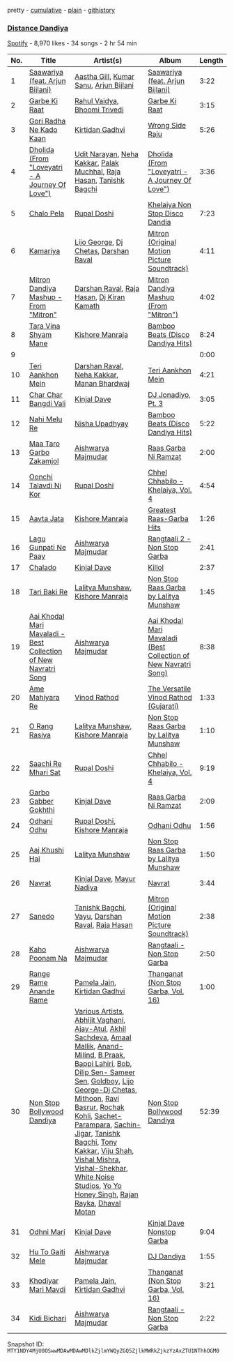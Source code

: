 pretty - [cumulative](/playlists/cumulative/37i9dQZF1DWUQyIF4v1Ra3.md) - [plain](/playlists/plain/37i9dQZF1DWUQyIF4v1Ra3) - [githistory](https://github.githistory.xyz/mackorone/spotify-playlist-archive/blob/main/playlists/plain/37i9dQZF1DWUQyIF4v1Ra3)

### [Distance Dandiya](https://open.spotify.com/playlist/37i9dQZF1DWUQyIF4v1Ra3)

> 

[Spotify](https://open.spotify.com/user/spotify) - 8,970 likes - 34 songs - 2 hr 54 min

| No. | Title | Artist(s) | Album | Length |
|---|---|---|---|---|
| 1 | [Saawariya \(feat\. Arjun Bijlani\)](https://open.spotify.com/track/3W9EFWiTzexkdlCm2zHBqK) | [Aastha Gill](https://open.spotify.com/artist/1BYjhAClGpBTLZfics0VRZ), [Kumar Sanu](https://open.spotify.com/artist/4K6blSRoklNdpw4mzLxwfn), [Arjun Bijlani](https://open.spotify.com/artist/16AdgG9cB8v609ylemhGXz) | [Saawariya \(feat\. Arjun Bijlani\)](https://open.spotify.com/album/6XrfqO7ZEF3XRDNsPfij58) | 3:22 |
| 2 | [Garbe Ki Raat](https://open.spotify.com/track/3Flsgjl9dIiWoHt0N6Htzl) | [Rahul Vaidya](https://open.spotify.com/artist/6XypcJDBmfuRjq52PFUVwd), [Bhoomi Trivedi](https://open.spotify.com/artist/16IWQKGP5XiiKxalXZuIMZ) | [Garbe Ki Raat](https://open.spotify.com/album/78XTO1lfm0FQCppI5bwkaY) | 3:15 |
| 3 | [Gori Radha Ne Kado Kaan](https://open.spotify.com/track/6YwisMp960dh6SGIUU9Nhz) | [Kirtidan Gadhvi](https://open.spotify.com/artist/7odYFkW15De3A7aAuk5x9h) | [Wrong Side Raju](https://open.spotify.com/album/3qAH4f7C9R8cO2v92pG7bG) | 5:26 |
| 4 | [Dholida \(From "Loveyatri \- A Journey Of Love"\)](https://open.spotify.com/track/3E0yBu7PnTvj9bUu72ygRj) | [Udit Narayan](https://open.spotify.com/artist/70B80Lwx2sxti0M1Ng9e8K), [Neha Kakkar](https://open.spotify.com/artist/5f4QpKfy7ptCHwTqspnSJI), [Palak Muchhal](https://open.spotify.com/artist/3yMmYEklQ7gLOZXEFNd3xr), [Raja Hasan](https://open.spotify.com/artist/6ID2zdEFxXLChwiqQzf3ZA), [Tanishk Bagchi](https://open.spotify.com/artist/4f7KfxeHq9BiylGmyXepGt) | [Dholida \(From "Loveyatri \- A Journey Of Love"\)](https://open.spotify.com/album/7lHI7k253fBJqRq383WaZd) | 3:36 |
| 5 | [Chalo Pela](https://open.spotify.com/track/7dOPoDOGhuLMMuO7TNuo0v) | [Rupal Doshi](https://open.spotify.com/artist/0OOE5E66pjnINTv2x46oiA) | [Khelaiya Non Stop Disco Dandia](https://open.spotify.com/album/0aUp8vap2HCuhGQ0CuyBaT) | 7:23 |
| 6 | [Kamariya](https://open.spotify.com/track/5HJvDTnAaDWqhsE841I1QR) | [Lijo George](https://open.spotify.com/artist/4VS3XraXs2LRsowQnQ7VFh), [Dj Chetas](https://open.spotify.com/artist/1jPeDHvfU5Knw8VyOP6TZN), [Darshan Raval](https://open.spotify.com/artist/2GoeZ0qOTt6kjsWW4eA6LS) | [Mitron \(Original Motion Picture Soundtrack\)](https://open.spotify.com/album/0jhDiAfzNalPhA0YmgI4df) | 4:11 |
| 7 | [Mitron Dandiya Mashup \- From "Mitron"](https://open.spotify.com/track/6Kv46e61xHg53PmddVy9mT) | [Darshan Raval](https://open.spotify.com/artist/2GoeZ0qOTt6kjsWW4eA6LS), [Raja Hasan](https://open.spotify.com/artist/6ID2zdEFxXLChwiqQzf3ZA), [Dj Kiran Kamath](https://open.spotify.com/artist/76DiXwbDvK690KWyvU5JoP) | [Mitron Dandiya Mashup \(From "Mitron"\)](https://open.spotify.com/album/6UrwEDbHH1IayjvdOKAiaU) | 4:02 |
| 8 | [Tara Vina Shyam Mane](https://open.spotify.com/track/6Y57YYVjD7CwK0602GQaxG) | [Kishore Manraja](https://open.spotify.com/artist/3ZFpN9rFHLxElJpqyABkMt) | [Bamboo Beats \(Disco Dandiya Hits\)](https://open.spotify.com/album/7hyZTOovgclhqA7iQdoUMl) | 8:24 |
| 9 | [](https://open.spotify.com/track/33XC6PPmZ9Y9oJ5MdugOhw) | [](https://open.spotify.com/artist/0LyfQWJT6nXafLPZqxe9Of) | [](https://open.spotify.com/album/7LnYqdYYp4ge2tvKmxNDsg) | 0:00 |
| 10 | [Teri Aankhon Mein](https://open.spotify.com/track/3wmI2n0Whs6kg4MT8jFRU1) | [Darshan Raval](https://open.spotify.com/artist/2GoeZ0qOTt6kjsWW4eA6LS), [Neha Kakkar](https://open.spotify.com/artist/5f4QpKfy7ptCHwTqspnSJI), [Manan Bhardwaj](https://open.spotify.com/artist/3pQ4aA7dkolyjUAMrVScgh) | [Teri Aankhon Mein](https://open.spotify.com/album/77dwEKk1JI2JN9L5tg8d7t) | 4:21 |
| 11 | [Char Char Bangdi Vali](https://open.spotify.com/track/3aJ4TCaUebbNZRncpKAK4V) | [Kinjal Dave](https://open.spotify.com/artist/26qILArN7gTOjFRTbOTKbJ) | [DJ Jonadiyo, Pt\. 3](https://open.spotify.com/album/0E5L2euYlsDPOtDpRe1ubb) | 3:05 |
| 12 | [Nahi Melu Re](https://open.spotify.com/track/1RQ1riJJB108HSJ2lXJp0Q) | [Nisha Upadhyay](https://open.spotify.com/artist/2p1DsSadSk9fUqpwlZVcOF) | [Bamboo Beats \(Disco Dandiya Hits\)](https://open.spotify.com/album/7hyZTOovgclhqA7iQdoUMl) | 5:22 |
| 13 | [Maa Taro Garbo Zakamjol](https://open.spotify.com/track/0LoVIdovHEU9bloct4iOJJ) | [Aishwarya Majmudar](https://open.spotify.com/artist/7MAlFea251zaprQFjwvYaL) | [Raas Garba Ni Ramzat](https://open.spotify.com/album/4eP0iXXD5VP2yHjCO75NVQ) | 2:00 |
| 14 | [Oonchi Talavdi Ni Kor](https://open.spotify.com/track/51oobd7oWxbBOD8YFHNs0J) | [Rupal Doshi](https://open.spotify.com/artist/0OOE5E66pjnINTv2x46oiA) | [Chhel Chhabilo \- Khelaiya, Vol\. 4](https://open.spotify.com/album/3NJJVnPMz0OdAK0CPL9lXV) | 4:54 |
| 15 | [Aavta Jata](https://open.spotify.com/track/6xQ9QEXVUncTdXtbH1l9hN) | [Kishore Manraja](https://open.spotify.com/artist/3ZFpN9rFHLxElJpqyABkMt) | [Greatest Raas\-Garba Hits](https://open.spotify.com/album/4uBBpNWNpk80vzjXW7VT0T) | 1:26 |
| 16 | [Lagu Gunpati Ne Paay](https://open.spotify.com/track/5dAllyM4M30kdrVUIdophh) | [Aishwarya Majmudar](https://open.spotify.com/artist/7MAlFea251zaprQFjwvYaL) | [Rangtaali 2 \- Non Stop Garba](https://open.spotify.com/album/05Hvy9AWM7qaTV3wYlfS1W) | 2:41 |
| 17 | [Chalado](https://open.spotify.com/track/36kO9u36Tln5o2nFensdaG) | [Kinjal Dave](https://open.spotify.com/artist/26qILArN7gTOjFRTbOTKbJ) | [Killol](https://open.spotify.com/album/3J1gCrzn5kledE8OJ17v7M) | 2:37 |
| 18 | [Tari Baki Re](https://open.spotify.com/track/3ti03hYjfmcYN8WNsTdZb2) | [Lalitya Munshaw](https://open.spotify.com/artist/3e23DvNuM4Z78nPsX8P1D9), [Kishore Manraja](https://open.spotify.com/artist/3ZFpN9rFHLxElJpqyABkMt) | [Non Stop Raas Garba by Lalitya Munshaw](https://open.spotify.com/album/1TU9rbZnCwB8n0NQrYHFbF) | 1:45 |
| 19 | [Aai Khodal Mari Mavaladi \- Best Collection of New Navratri Song](https://open.spotify.com/track/5JzFyGZBZBn9vwTSK3FTjg) | [Aishwarya Majmudar](https://open.spotify.com/artist/7MAlFea251zaprQFjwvYaL) | [Aai Khodal Mari Mavaladi \(Best Collection of New Navratri Song\)](https://open.spotify.com/album/0zGgvP6oitgu7wRuvCRy3h) | 8:38 |
| 20 | [Ame Mahiyara Re](https://open.spotify.com/track/6f2SSR9rh1HMKBvAahJaR7) | [Vinod Rathod](https://open.spotify.com/artist/1gHVDWrG6hVra3ZxV7mQWd) | [The Versatile Vinod Rathod \(Gujarati\)](https://open.spotify.com/album/6YfKcZB1pJe4ahxo3GAKvq) | 1:33 |
| 21 | [O Rang Rasiya](https://open.spotify.com/track/5Ft9JrP0K4YFPeDWFM201J) | [Lalitya Munshaw](https://open.spotify.com/artist/3e23DvNuM4Z78nPsX8P1D9), [Kishore Manraja](https://open.spotify.com/artist/3ZFpN9rFHLxElJpqyABkMt) | [Non Stop Raas Garba by Lalitya Munshaw](https://open.spotify.com/album/1TU9rbZnCwB8n0NQrYHFbF) | 1:10 |
| 22 | [Saachi Re Mhari Sat](https://open.spotify.com/track/5ffYti5Q3NkKrdpgmAwHwG) | [Rupal Doshi](https://open.spotify.com/artist/0OOE5E66pjnINTv2x46oiA) | [Chhel Chhabilo \- Khelaiya, Vol\. 4](https://open.spotify.com/album/3NJJVnPMz0OdAK0CPL9lXV) | 9:19 |
| 23 | [Garbo Gabber Gokhthi](https://open.spotify.com/track/2KsLnQYfjRWj9KletoyNeU) | [Kinjal Dave](https://open.spotify.com/artist/26qILArN7gTOjFRTbOTKbJ) | [Raas Garba Ni Ramzat](https://open.spotify.com/album/4eP0iXXD5VP2yHjCO75NVQ) | 2:09 |
| 24 | [Odhani Odhu](https://open.spotify.com/track/2OLCnQP512OpkAdvJltKXD) | [Rupal Doshi](https://open.spotify.com/artist/0OOE5E66pjnINTv2x46oiA), [Kishore Manraja](https://open.spotify.com/artist/3ZFpN9rFHLxElJpqyABkMt) | [Odhani Odhu](https://open.spotify.com/album/3owSlhhK0dR5ZslQlnFeZ4) | 1:56 |
| 25 | [Aaj Khushi Hai](https://open.spotify.com/track/4NMrrnzCYTAh3HIiWKF0n7) | [Lalitya Munshaw](https://open.spotify.com/artist/3e23DvNuM4Z78nPsX8P1D9) | [Non Stop Raas Garba by Lalitya Munshaw](https://open.spotify.com/album/1TU9rbZnCwB8n0NQrYHFbF) | 1:50 |
| 26 | [Navrat](https://open.spotify.com/track/1dhwyQ8cz1jRIZsZwWDgiF) | [Kinjal Dave](https://open.spotify.com/artist/26qILArN7gTOjFRTbOTKbJ), [Mayur Nadiya](https://open.spotify.com/artist/31tM4UexD5623BaInTTlqG) | [Navrat](https://open.spotify.com/album/37RxTnPMP3OvJDVcPJnc0b) | 3:44 |
| 27 | [Sanedo](https://open.spotify.com/track/5T2FWPKgrOHtBrzi9UF5m6) | [Tanishk Bagchi](https://open.spotify.com/artist/4f7KfxeHq9BiylGmyXepGt), [Vayu](https://open.spotify.com/artist/5vwmYR4hN6lASQJUMWPrEL), [Darshan Raval](https://open.spotify.com/artist/2GoeZ0qOTt6kjsWW4eA6LS), [Raja Hasan](https://open.spotify.com/artist/6ID2zdEFxXLChwiqQzf3ZA) | [Mitron \(Original Motion Picture Soundtrack\)](https://open.spotify.com/album/0jhDiAfzNalPhA0YmgI4df) | 2:38 |
| 28 | [Kaho Poonam Na](https://open.spotify.com/track/4Ubwv9oFDGgCyBkBa9XwcS) | [Aishwarya Majmudar](https://open.spotify.com/artist/7MAlFea251zaprQFjwvYaL) | [Rangtaali \- Non Stop Garba](https://open.spotify.com/album/1c21J9E55BypW4dLG17R5W) | 2:50 |
| 29 | [Range Rame Anande Rame](https://open.spotify.com/track/6xsmAWK6oCiUKuPbkKu8PJ) | [Pamela Jain](https://open.spotify.com/artist/4BBdp811wrWrr1zk9dENUE), [Kirtidan Gadhvi](https://open.spotify.com/artist/7odYFkW15De3A7aAuk5x9h) | [Thanganat \(Non Stop Garba, Vol\. 16\)](https://open.spotify.com/album/0g3DifkCMaMswIooOllfCK) | 1:00 |
| 30 | [Non Stop Bollywood Dandiya](https://open.spotify.com/track/06ZHxXgRsyJ3haXkMhvmUy) | [Various Artists](https://open.spotify.com/artist/0LyfQWJT6nXafLPZqxe9Of), [Abhijit Vaghani](https://open.spotify.com/artist/70voqWnL1gpuxodufMgBt4), [Ajay\-Atul](https://open.spotify.com/artist/5fvTHKKzW44A9867nPDocM), [Akhil Sachdeva](https://open.spotify.com/artist/3TOhzLRYnkkul71yRBxIoM), [Amaal Mallik](https://open.spotify.com/artist/76fuWYgIf3TVIopTs3vaJ6), [Anand\-Milind](https://open.spotify.com/artist/2owjgBZQ70LoCNHIgW3gSk), [B Praak](https://open.spotify.com/artist/56SjZARoEvag3RoKWIb16j), [Bappi Lahiri](https://open.spotify.com/artist/2jqTyPt0UZGrthPF4KMpeN), [Bob](https://open.spotify.com/artist/69TcMkhvenAeokIhBGIUCQ), [Dilip Sen\- Sameer Sen](https://open.spotify.com/artist/3oEJM6BrpycUL5L8J5YXL5), [Goldboy](https://open.spotify.com/artist/3xXcmm9Re8N2sC15Ab5boo), [Lijo George\-Dj Chetas](https://open.spotify.com/artist/5TNSXFCNwlq2CfiMcNOCDP), [Mithoon](https://open.spotify.com/artist/09UmIX92EUH9hAK4bxvHx6), [Ravi Basrur](https://open.spotify.com/artist/2q1LRGJHpFxovU8Tz6OgRn), [Rochak Kohli](https://open.spotify.com/artist/3dN9MQpjIyNxyeRfz4EDZe), [Sachet\-Parampara](https://open.spotify.com/artist/1SyKki7JI1AZNKwgNMkn25), [Sachin\-Jigar](https://open.spotify.com/artist/1mBydYMVBECdDmMfE2sEUO), [Tanishk Bagchi](https://open.spotify.com/artist/4f7KfxeHq9BiylGmyXepGt), [Tony Kakkar](https://open.spotify.com/artist/0NZtn1Kyq08alpHCTRf3dv), [Viju Shah](https://open.spotify.com/artist/6PyJhjTC2Fk0cQTPvA5Edx), [Vishal Mishra](https://open.spotify.com/artist/5wJ1H6ud777odtZl5gG507), [Vishal\-Shekhar](https://open.spotify.com/artist/6Mv8GjQa7LKUGCAqa9qqdb), [White Noise Studios](https://open.spotify.com/artist/4fuqdtyYgRWVK3MszFFptW), [Yo Yo Honey Singh](https://open.spotify.com/artist/7uIbLdzzSEqnX0Pkrb56cR), [Rajan Rayka](https://open.spotify.com/artist/4pHkgzu45OMdoH2XkR1pCS), [Dhaval Motan](https://open.spotify.com/artist/6Sdrm7BJuJCxYL3QdZpcnb) | [Non Stop Bollywood Dandiya](https://open.spotify.com/album/7E0MEqajt5RcdBMVXdQtvx) | 52:39 |
| 31 | [Odhni Mari](https://open.spotify.com/track/4qteerZCEWp98htNqzNrop) | [Kinjal Dave](https://open.spotify.com/artist/26qILArN7gTOjFRTbOTKbJ) | [Kinjal Dave Nonstop Garba](https://open.spotify.com/album/1apcRYE1gt5wIDJy9L8bb5) | 9:04 |
| 32 | [Hu To Gaiti Mele](https://open.spotify.com/track/1P4yBFbktdTxt6chlTuhml) | [Aishwarya Majmudar](https://open.spotify.com/artist/7MAlFea251zaprQFjwvYaL) | [DJ Dandiya](https://open.spotify.com/album/6kdEWw7tUA9A07Awf0qBYk) | 1:55 |
| 33 | [Khodiyar Mari Mavdi](https://open.spotify.com/track/2NWTl6wnbP9e1XpFohed3b) | [Pamela Jain](https://open.spotify.com/artist/4BBdp811wrWrr1zk9dENUE), [Kirtidan Gadhvi](https://open.spotify.com/artist/7odYFkW15De3A7aAuk5x9h) | [Thanganat \(Non Stop Garba, Vol\. 16\)](https://open.spotify.com/album/0g3DifkCMaMswIooOllfCK) | 3:21 |
| 34 | [Kidi Bichari](https://open.spotify.com/track/35q0ZBWjxmtWZiWLWeEORK) | [Aishwarya Majmudar](https://open.spotify.com/artist/7MAlFea251zaprQFjwvYaL) | [Rangtaali \- Non Stop Garba](https://open.spotify.com/album/1c21J9E55BypW4dLG17R5W) | 2:22 |

Snapshot ID: `MTY1NDY4MjU0OSwwMDAwMDAwMDlkZjlmYWQyZGQ5ZjlkMWRkZjkzYzAxZTU1NThhOGM0`
